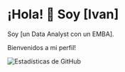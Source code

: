 # ¡Hola! 👋 Soy [Ivan]

Soy [un Data Analyst con un EMBA].


Bienvenidos a mi perfil!

![Estadísticas de GitHub](https://github-readme-stats.vercel.app/api?username=tuusuario&show_icons=true&theme=radical)

<!--
**iquin13/iquin13** is a ✨ _special_ ✨ repository because its `README.md` (this file) appears on your GitHub profile.

Here are some ideas to get you started:

- 🔭 I’m currently working on ...
- 🌱 I’m currently learning ...
- 👯 I’m looking to collaborate on ...
- 🤔 I’m looking for help with ...
- 💬 Ask me about ...
- 📫 How to reach me: ...
- 😄 Pronouns: ...
- ⚡ Fun fact: ...
-->
